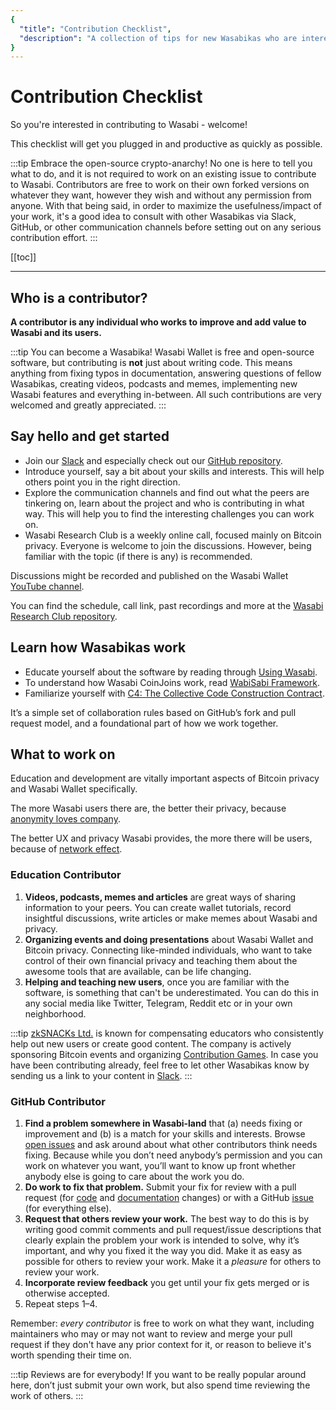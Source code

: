 ```yaml
---
{
  "title": "Contribution Checklist",
  "description": "A collection of tips for new Wasabikas who are interested in supporting Wasabi Wallet. Here you find all the details to enable a swift start to your contribution. This is the Wasabi documentation, an archive of knowledge about the open-source, non-custodial and privacy-focused Bitcoin wallet for desktop."
}
---
```


# Contribution Checklist

So you're interested in contributing to Wasabi - welcome!

This checklist will get you plugged in and productive as quickly as possible.

:::tip Embrace the open-source crypto-anarchy!
No one is here to tell you what to do, and it is not required to work on an existing issue to contribute to Wasabi.
Contributors are free to work on their own forked versions on whatever they want, however they wish and without any permission from anyone.
With that being said, in order to maximize the usefulness/impact of your work, it's a good idea to consult with other Wasabikas via Slack, GitHub, or other communication channels before setting out on any serious contribution effort.
:::

[[toc]]

---

## Who is a contributor?

**A contributor is any individual who works to improve and add value to Wasabi and its users.**

:::tip You can become a Wasabika!
Wasabi Wallet is free and open-source software, but contributing is **not** just about writing code.
This means anything from fixing typos in documentation, answering questions of fellow Wasabikas, creating videos, podcasts and memes, implementing new Wasabi features and everything in-between.
All such contributions are very welcomed and greatly appreciated.
:::

## Say hello and get started

- Join our [Slack](https://join.slack.com/t/tumblebit/shared_invite/enQtNjQ1MTQ2NzQ1ODI0LWIzOTg5YTM3YmNkOTg1NjZmZTQ3NmM1OTAzYmQyYzk1M2M0MTdlZDk2OTQwNzFiNTg1ZmExNzM0NjgzY2M0Yzg) and especially check out our [GitHub repository](https://github.com/zkSnacks/WalletWasabi).
- Introduce yourself, say a bit about your skills and interests.
This will help others point you in the right direction.
- Explore the communication channels and find out what the peers are tinkering on, learn about the project and who is contributing in what way.
This will help you to find the interesting challenges you can work on.
- Wasabi Research Club is a weekly online call, focused mainly on Bitcoin privacy.
Everyone is welcome to join the discussions. 
However, being familiar with the topic (if there is any) is recommended.

Discussions might be recorded and published on the Wasabi Wallet [YouTube channel](https://www.youtube.com/c/wasabiwallet).

You can find the schedule, call link, past recordings and more at the [Wasabi Research Club repository](https://github.com/zkSNACKs/WasabiResearchClub/).

## Learn how Wasabikas work

- Educate yourself about the software by reading through [Using Wasabi](/using-wasabi/).
- To understand how Wasabi CoinJoins work, read [WabiSabi Framework](https://eprint.iacr.org/2021/206).
- Familiarize yourself with [C4: The Collective Code Construction Contract](https://rfc.unprotocols.org/spec:1/C4/).

It’s a simple set of collaboration rules based on GitHub’s fork and pull request model, and a foundational part of how we work together.

## What to work on

Education and development are vitally important aspects of Bitcoin privacy and Wasabi Wallet specifically.

The more Wasabi users there are, the better their privacy, because [anonymity loves company](https://www.freehaven.net/anonbib/cache/usability:weis2006.pdf).

The better UX and privacy Wasabi provides, the more there will be users, because of [network effect](https://en.wikipedia.org/wiki/Network_effect).

### Education Contributor

1. **Videos, podcasts, memes and articles** are great ways of sharing information to your peers.
You can create wallet tutorials, record insightful discussions, write articles or make memes about Wasabi and privacy.
2. **Organizing events and doing presentations** about Wasabi Wallet and Bitcoin privacy.
Connecting like-minded individuals, who want to take control of their own financial privacy and teaching them about the awesome tools that are available, can be life changing.
3. **Helping and teaching new users**, once you are familiar with the software, is something that can't be underestimated.
You can do this in any social media like Twitter, Telegram, Reddit etc or in your own neighborhood.

:::tip [zkSNACKs Ltd.](https://zksnacks.com/) is known for compensating educators who consistently help out new users or create good content. 
The company is actively sponsoring Bitcoin events and organizing [Contribution Games](https://blog.wasabiwallet.io/coming-soon-contribution-games/).
In case you have been contributing already, feel free to let other Wasabikas know by sending us a link to your content in [Slack](https://join.slack.com/t/tumblebit/shared_invite/enQtNjQ1MTQ2NzQ1ODI0LWIzOTg5YTM3YmNkOTg1NjZmZTQ3NmM1OTAzYmQyYzk1M2M0MTdlZDk2OTQwNzFiNTg1ZmExNzM0NjgzY2M0Yzg).
:::

### GitHub Contributor

1. **Find a problem somewhere in Wasabi-land** that (a) needs fixing or improvement and (b) is a match for your skills and interests.
Browse [open issues](https://github.com/zksnacks/walletwasabi/issues) and ask around about what other contributors think needs fixing.
Because while you don’t need anybody’s permission and you can work on whatever you want, you’ll want to know up front whether anybody else is going to care about the work you do.
2. **Do work to fix that problem.** Submit your fix for review with a pull request (for [code](https://github.com/zkSNACKs/WalletWasabi/pulls?q=is%3Apr+is%3Aopen+sort%3Aupdated-desc) and [documentation](https://github.com/zkSNACKs/WasabiDoc/pulls) changes) or with a GitHub [issue](https://github.com/zksnacks/walletwasabi/issues?q=is%3Aissue+is%3Aopen+sort%3Aupdated-desc) (for everything else).
3. **Request that others review your work.** The best way to do this is by writing good commit comments and pull request/issue descriptions that clearly explain the problem your work is intended to solve, why it’s important, and why you fixed it the way you did.
Make it as easy as possible for others to review your work. Make it a *pleasure* for others to review your work.
4. **Incorporate review feedback** you get until your fix gets merged or is otherwise accepted.
5. Repeat steps 1–4.

Remember: _every contributor_ is free to work on what they want, including maintainers who may or may not want to review and merge your pull request if they don't have any prior context for it, or reason to believe it's worth spending their time on.

:::tip Reviews are for everybody!
If you want to be really popular around here, don’t just submit your own work, but also spend time reviewing the work of others.
:::
